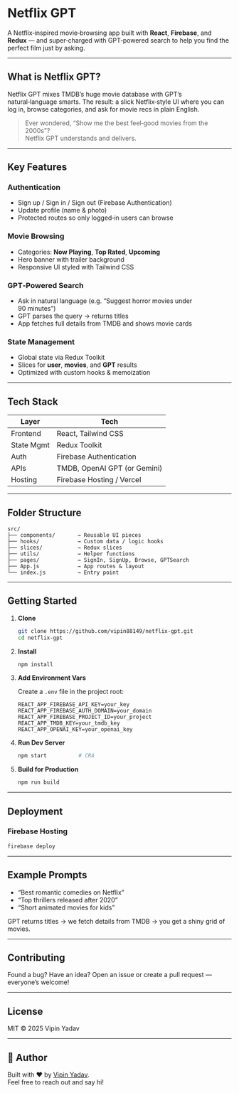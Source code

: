 
#  Netflix GPT

A Netflix‑inspired movie‑browsing app built with **React**, **Firebase**, and **Redux** — and super‑charged with GPT‑powered search to help you find the perfect film just by asking.

---

##  What is Netflix GPT?

Netflix GPT mixes TMDB’s huge movie database with GPT’s natural‑language smarts. The result: a slick Netflix‑style UI where you can log in, browse categories, and ask for movie recs in plain English.

> Ever wondered, “Show me the best feel‑good movies from the 2000s”?  
> Netflix GPT understands and delivers.

---

##  Key Features

###  Authentication
- Sign up / Sign in / Sign out (Firebase Authentication)
- Update profile (name & photo)
- Protected routes so only logged‑in users can browse

###  Movie Browsing
- Categories: **Now Playing**, **Top Rated**, **Upcoming**
- Hero banner with trailer background
- Responsive UI styled with Tailwind CSS

###  GPT‑Powered Search
- Ask in natural language (e.g. “Suggest horror movies under 90 minutes”)
- GPT parses the query → returns titles
- App fetches full details from TMDB and shows movie cards

###  State Management
- Global state via Redux Toolkit
- Slices for **user**, **movies**, and **GPT** results
- Optimized with custom hooks & memoization

---

##  Tech Stack

| Layer           | Tech |
|-----------------|------|
| Frontend        | React, Tailwind CSS |
| State Mgmt      | Redux Toolkit |
| Auth            | Firebase Authentication |
| APIs            | TMDB, OpenAI GPT (or Gemini) |
| Hosting         | Firebase Hosting / Vercel |

---

##  Folder Structure

```
src/
├── components/       → Reusable UI pieces
├── hooks/            → Custom data / logic hooks
├── slices/           → Redux slices
├── utils/            → Helper functions
├── pages/            → SignIn, SignUp, Browse, GPTSearch
├── App.js            → App routes & layout
└── index.js          → Entry point
```

---

##  Getting Started

1. **Clone**
   ```bash
   git clone https://github.com/vipin88149/netflix-gpt.git
   cd netflix-gpt
   ```

2. **Install**
   ```bash
   npm install
   ```

3. **Add Environment Vars**

   Create a `.env` file in the project root:

   ```
   REACT_APP_FIREBASE_API_KEY=your_key
   REACT_APP_FIREBASE_AUTH_DOMAIN=your_domain
   REACT_APP_FIREBASE_PROJECT_ID=your_project
   REACT_APP_TMDB_KEY=your_tmdb_key
   REACT_APP_OPENAI_KEY=your_openai_key
   ```

4. **Run Dev Server**
   ```bash
   npm start          # CRA
   ```

5. **Build for Production**
   ```bash
   npm run build
   ```

---

##  Deployment

### Firebase Hosting
```bash
firebase deploy
```


---

##  Example Prompts

- “Best romantic comedies on Netflix”
- “Top thrillers released after 2020”
- “Short animated movies for kids”

GPT returns titles → we fetch details from TMDB → you get a shiny grid of movies.

---

##  Contributing

Found a bug? Have an idea? Open an issue or create a pull request — everyone’s welcome!

---

##  License

MIT © 2025 Vipin Yadav

---

## 👋 Author

Built with ❤️ by [Vipin Yadav](https://github.com/vipin88149).  
Feel free to reach out and say hi!
